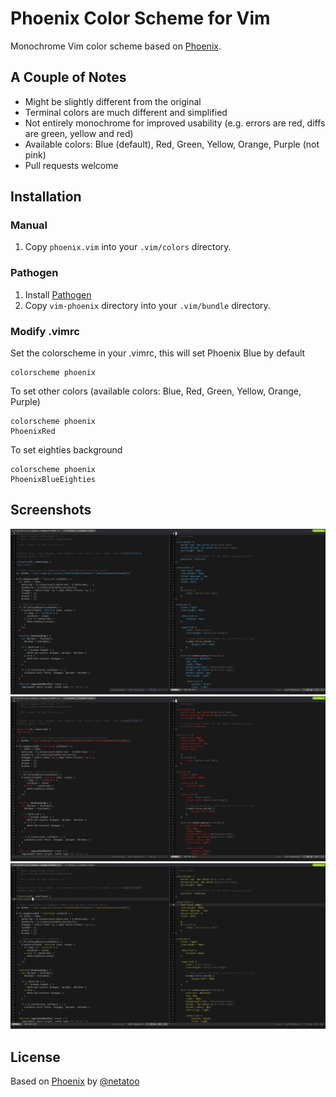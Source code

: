# Phoenix Color Scheme for Vim

Monochrome Vim color scheme based on [Phoenix](https://github.com/netatoo/phoenix-theme).

## A Couple of Notes

- Might be slightly different from the original
- Terminal colors are much different and simplified
- Not entirely monochrome for improved usability (e.g. errors are red, diffs are green, yellow and red)
- Available colors: Blue (default), Red, Green, Yellow, Orange, Purple (not pink)
- Pull requests welcome

## Installation

### Manual

1.  Copy `phoenix.vim` into your `.vim/colors` directory.

### Pathogen

1.  Install [Pathogen](https://github.com/tpope/vim-pathogen)
2.  Copy `vim-phoenix` directory into your `.vim/bundle` directory.

### Modify .vimrc

Set the colorscheme in your .vimrc, this will set Phoenix Blue by default

    colorscheme phoenix

To set other colors (available colors: Blue, Red, Green, Yellow, Orange, Purple)

    colorscheme phoenix
    PhoenixRed

To set eighties background

    colorscheme phoenix
    PhoenixBlueEighties

## Screenshots

![Phoenix Blue Screenshot](screenshots/phoenix-blue.png)
![Phoenix Red Screenshot](screenshots/phoenix-red.png)
![Phoenix Yellow Screenshot](screenshots/phoenix-yellow.png)

## License

Based on [Phoenix](https://github.com/netatoo/phoenix-theme) by [@netatoo](https://github.com/netatoo)
